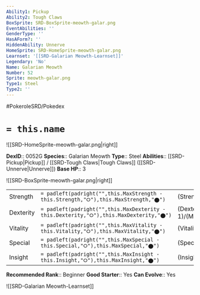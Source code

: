 ```yaml
---
Ability1: Pickup
Ability2: Tough Claws
BoxSprite: SRD-BoxSprite-meowth-galar.png
EventAbilities: ''
GenderType: ''
HasAForm?: ''
HiddenAbility: Unnerve
HomeSprite: SRD-HomeSprite-meowth-galar.png
Learnset: '[[SRD-Galarian Meowth-Learnset]]'
Legendary: 'No'
Name: Galarian Meowth
Number: 52
Sprite: meowth-galar.png
Type1: Steel
Type2: ''
---
```


#PokeroleSRD/Pokedex

# `= this.name`

![[SRD-HomeSprite-meowth-galar.png|right]]

**DexID**:: 0052G
**Species**:: Galarian Meowth
**Type**:: Steel
**Abilities**:: [[SRD-Pickup|Pickup]] / [[SRD-Tough Claws|Tough Claws]] ([[SRD-Unnerve|Unnerve]])
**Base HP**:: 3

![[SRD-BoxSprite-meowth-galar.png|right]]

|           |                                                                                        |                                          |
| --------- | -------------------------------------------------------------------------------------- | ---------------------------------------- |
| Strength  | `= padleft(padright("",this.MaxStrength - this.Strength,"⭘"),this.MaxStrength,"⬤")`    | (Strength::2)/(MaxStrength::5)   |
| Dexterity | `= padleft(padright("",this.MaxDexterity - this.Dexterity,"⭘"),this.MaxDexterity,"⬤")` | (Dexterity:: 1)/(MaxDexterity::3) |
| Vitality  | `= padleft(padright("",this.MaxVitality - this.Vitality,"⭘"),this.MaxVitality,"⬤")`    | (Vitality::2)/(MaxVitality::4)   |
| Special   | `= padleft(padright("",this.MaxSpecial - this.Special,"⭘"),this.MaxSpecial,"⬤")`       | (Special::1)/(MaxSpecial::3)     |
| Insight   | `= padleft(padright("",this.MaxInsight - this.Insight,"⭘"),this.MaxInsight,"⬤")`       | (Insight::1)/(MaxInsight::3)     |

**Recommended Rank**:: Beginner
**Good Starter**:: Yes
**Can Evolve**:: Yes

![[SRD-Galarian Meowth-Learnset]]